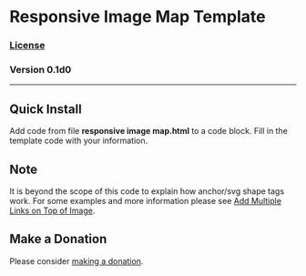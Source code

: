 # Responsive Image Map Template

### [License][99]

### Version 0.1d0

---

## Quick Install

Add code from file **responsive image map.html** to a code block. Fill in the
template code with your information.

## Note

It is beyond the scope of this code to explain how anchor/svg shape tags work.
For some examples and more information please see [Add Multiple Links on Top of
Image](https://forum.squarespace.com/topic/161526-add-multiple-links-on-top-of-image).

## Make a Donation

Please consider [making a donation](https://github.com/tomsWebConsulting/twcsl#make-a-donation).

<!--

## Changes

&nbsp;&nbsp; **YYYY-MM-DD**

<p style="margin-left : 2em;">

  [enter description here]
  
  </p>

<p style="margin-left : 2em;">

  bumped version to vX
  
  </p>

-->
[99]: https://github.com/tomsWebConsulting/twcsl/blob/main/LICENSE.txt#L1

